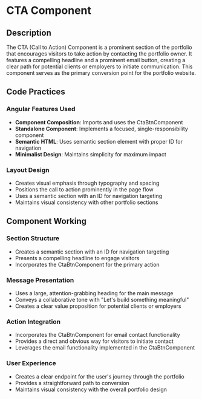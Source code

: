 # CTA Component

## Description
The CTA (Call to Action) Component is a prominent section of the portfolio that encourages visitors to take action by contacting the portfolio owner. It features a compelling headline and a prominent email button, creating a clear path for potential clients or employers to initiate communication. This component serves as the primary conversion point for the portfolio website.

## Code Practices

### Angular Features Used
- **Component Composition**: Imports and uses the CtaBtnComponent
- **Standalone Component**: Implements a focused, single-responsibility component
- **Semantic HTML**: Uses semantic section element with proper ID for navigation
- **Minimalist Design**: Maintains simplicity for maximum impact

### Layout Design
- Creates visual emphasis through typography and spacing
- Positions the call to action prominently in the page flow
- Uses a semantic section with an ID for navigation targeting
- Maintains visual consistency with other portfolio sections

## Component Working

### Section Structure
- Creates a semantic section with an ID for navigation targeting
- Presents a compelling headline to engage visitors
- Incorporates the CtaBtnComponent for the primary action

### Message Presentation
- Uses a large, attention-grabbing heading for the main message
- Conveys a collaborative tone with "Let's build something meaningful"
- Creates a clear value proposition for potential clients or employers

### Action Integration
- Incorporates the CtaBtnComponent for email contact functionality
- Provides a direct and obvious way for visitors to initiate contact
- Leverages the email functionality implemented in the CtaBtnComponent

### User Experience
- Creates a clear endpoint for the user's journey through the portfolio
- Provides a straightforward path to conversion
- Maintains visual consistency with the overall portfolio design
